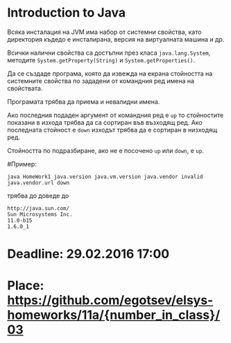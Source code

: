 # Introduction to Java

Всяка инсталация на JVM има набор от системни свойства,
като директория къдедо е
инсталирана, версия на виртуалната машина и др.

Всички налични свойства са достъпни през класа `java.lang.System`, методите
`System.getProperty(String)` и `System.getProperties()`.

Да се създаде програма, която да извежда на екрана стойността на системните
свойства по зададени от командния ред имена на свойствата.

Програмата трябва да приема и невалидни имена.

Ако последния подаден аргумент от командния ред е `up` то стойностите
показани в изхода трябва да са сортиран във възходящ ред. Ако последната стойност е
`down` изходът трябва да е сортиран в низходящ ред.

Стойността по подразбиране, ако не е посочено `up` или `down`, е `up`.

#Пример:
```
java HomeWork1 java.version java.vm.version java.vendor invalid java.vendor.url down
```
трябва до доведе до
```
http://java.sun.com/
Sun Microsystems Inc.
11.0-b15
1.6.0_1
```
# Deadline: 29.02.2016 17:00
# Place: https://github.com/egotsev/elsys-homeworks/11a/{number_in_class}/03
